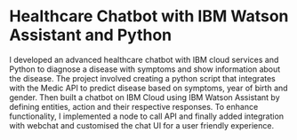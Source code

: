 # Healthcare Chatbot with IBM Watson Assistant and Python
I developed an advanced healthcare chatbot with IBM cloud services and Python to diagnose a disease with symptoms and show information about the disease. The project involved creating a python script that integrates with the Medic API to predict disease based on symptoms, year of birth and gender. Then built a chatbot on IBM Cloud using IBM Watson Assistant by defining entities, action and their respective responses. To enhance functionality, I implemented a node to call API and finally added integration with webchat and customised the chat UI for a user friendly experience.
